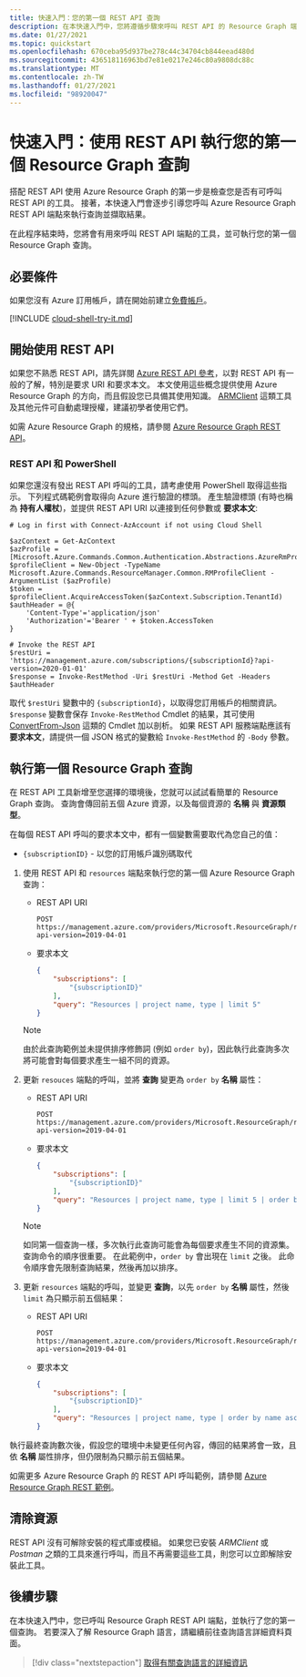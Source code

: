 ```yaml
---
title: 快速入門：您的第一個 REST API 查詢
description: 在本快速入門中，您將遵循步驟來呼叫 REST API 的 Resource Graph 端點，並執行您的第一個查詢。
ms.date: 01/27/2021
ms.topic: quickstart
ms.openlocfilehash: 670ceba95d937be278c44c34704cb844eead480d
ms.sourcegitcommit: 436518116963bd7e81e0217e246c80a9808dc88c
ms.translationtype: MT
ms.contentlocale: zh-TW
ms.lasthandoff: 01/27/2021
ms.locfileid: "98920047"
---
```

# <a name="quickstart-run-your-first-resource-graph-query-using-rest-api"></a>快速入門：使用 REST API 執行您的第一個 Resource Graph 查詢

搭配 REST API 使用 Azure Resource Graph 的第一步是檢查您是否有可呼叫 REST API 的工具。 接著，本快速入門會逐步引導您呼叫 Azure Resource Graph REST API 端點來執行查詢並擷取結果。

在此程序結束時，您將會有用來呼叫 REST API 端點的工具，並可執行您的第一個 Resource Graph 查詢。

## <a name="prerequisites"></a>必要條件

如果您沒有 Azure 訂用帳戶，請在開始前建立[免費帳戶](https://azure.microsoft.com/free/)。

[!INCLUDE [cloud-shell-try-it.md](../../../includes/cloud-shell-try-it.md)]

## <a name="getting-started-with-rest-api"></a>開始使用 REST API

如果您不熟悉 REST API，請先詳閱 [Azure REST API 參考](/rest/api/azure/)，以對 REST API 有一般的了解，特別是要求 URI 和要求本文。 本文使用這些概念提供使用 Azure Resource Graph 的方向，而且假設您已具備其使用知識。 [ARMClient](https://github.com/projectkudu/ARMClient) 這類工具及其他元件可自動處理授權，建議初學者使用它們。

如需 Azure Resource Graph 的規格，請參閱 [Azure Resource Graph REST API](/rest/api/azure-resourcegraph/)。

### <a name="rest-api-and-powershell"></a>REST API 和 PowerShell

如果您還沒有發出 REST API 呼叫的工具，請考慮使用 PowerShell 取得這些指示。 下列程式碼範例會取得向 Azure 進行驗證的標頭。 產生驗證標頭 (有時也稱為 **持有人權杖**)，並提供 REST API URI 以連接到任何參數或 **要求本文**:

```azurepowershell-interactive
# Log in first with Connect-AzAccount if not using Cloud Shell

$azContext = Get-AzContext
$azProfile = [Microsoft.Azure.Commands.Common.Authentication.Abstractions.AzureRmProfileProvider]::Instance.Profile
$profileClient = New-Object -TypeName Microsoft.Azure.Commands.ResourceManager.Common.RMProfileClient -ArgumentList ($azProfile)
$token = $profileClient.AcquireAccessToken($azContext.Subscription.TenantId)
$authHeader = @{
    'Content-Type'='application/json'
    'Authorization'='Bearer ' + $token.AccessToken
}

# Invoke the REST API
$restUri = 'https://management.azure.com/subscriptions/{subscriptionId}?api-version=2020-01-01'
$response = Invoke-RestMethod -Uri $restUri -Method Get -Headers $authHeader
```

取代 `$restUri` 變數中的 `{subscriptionId}`，以取得您訂用帳戶的相關資訊。
`$response` 變數會保存 `Invoke-RestMethod` Cmdlet 的結果，其可使用 [ConvertFrom-Json](/powershell/module/microsoft.powershell.utility/convertfrom-json) 這類的 Cmdlet 加以剖析。 如果 REST API 服務端點應該有 **要求本文**，請提供一個 JSON 格式的變數給 `Invoke-RestMethod` 的 `-Body` 參數。

## <a name="run-your-first-resource-graph-query"></a>執行第一個 Resource Graph 查詢

在 REST API 工具新增至您選擇的環境後，您就可以試試看簡單的 Resource Graph 查詢。 查詢會傳回前五個 Azure 資源，以及每個資源的 **名稱** 與 **資源類型**。

在每個 REST API 呼叫的要求本文中，都有一個變數需要取代為您自己的值：

- `{subscriptionID}` - 以您的訂用帳戶識別碼取代

1. 使用 REST API 和 `resources` 端點來執行您的第一個 Azure Resource Graph 查詢：

   - REST API URI

     ```http
     POST https://management.azure.com/providers/Microsoft.ResourceGraph/resources?api-version=2019-04-01
     ```

   - 要求本文

     ```json
     {
         "subscriptions": [
             "{subscriptionID}"
         ],
         "query": "Resources | project name, type | limit 5"
     }
     ```

   > [!NOTE]
   > 由於此查詢範例並未提供排序修飾詞 (例如 `order by`)，因此執行此查詢多次將可能會對每個要求產生一組不同的資源。

1. 更新 `resouces` 端點的呼叫，並將 **查詢** 變更為 `order by` **名稱** 屬性：

   - REST API URI

     ```http
     POST https://management.azure.com/providers/Microsoft.ResourceGraph/resources?api-version=2019-04-01
     ```

   - 要求本文

     ```json
     {
         "subscriptions": [
             "{subscriptionID}"
         ],
         "query": "Resources | project name, type | limit 5 | order by name asc"
     }
     ```

   > [!NOTE]
   > 如同第一個查詢一樣，多次執行此查詢可能會為每個要求產生不同的資源集。 查詢命令的順序很重要。 在此範例中，`order by` 會出現在 `limit` 之後。 此命令順序會先限制查詢結果，然後再加以排序。

1. 更新 `resources` 端點的呼叫，並變更 **查詢**，以先 `order by` **名稱** 屬性，然後 `limit` 為只顯示前五個結果：

   - REST API URI

     ```http
     POST https://management.azure.com/providers/Microsoft.ResourceGraph/resources?api-version=2019-04-01
     ```

   - 要求本文

     ```json
     {
         "subscriptions": [
             "{subscriptionID}"
         ],
         "query": "Resources | project name, type | order by name asc | limit 5"
     }
     ```

執行最終查詢數次後，假設您的環境中未變更任何內容，傳回的結果將會一致，且依 **名稱** 屬性排序，但仍限制為只顯示前五個結果。

如需更多 Azure Resource Graph 的 REST API 呼叫範例，請參閱 [Azure Resource Graph REST 範例](/rest/api/azureresourcegraph/resourcegraph(2019-04-01)/resources/resources#examples)。

## <a name="clean-up-resources"></a>清除資源

REST API 沒有可解除安裝的程式庫或模組。 如果您已安裝 _ARMClient_ 或 _Postman_ 之類的工具來進行呼叫，而且不再需要這些工具，則您可以立即解除安裝此工具。

## <a name="next-steps"></a>後續步驟

在本快速入門中，您已呼叫 Resource Graph REST API 端點，並執行了您的第一個查詢。 若要深入了解 Resource Graph 語言，請繼續前往查詢語言詳細資料頁面。

> [!div class="nextstepaction"]
> [取得有關查詢語言的詳細資訊](./concepts/query-language.md)
